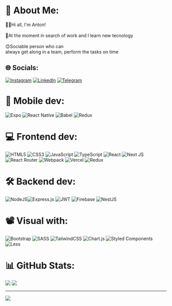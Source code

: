 # 💫 About Me:
🙋‍♂️Hi all, I'm Anton!<br><br>🍳At the moment in search of work and I learn new tecnology<br><br>😊Sociable person who can<br>always get along in a team, perform the tasks on time


## 🌐 Socials:
[![Instagram](https://img.shields.io/badge/Instagram-%23E4405F.svg?logo=Instagram&logoColor=white)](https://instagram.com/antonkravchenko78) [![LinkedIn](https://img.shields.io/badge/LinkedIn-%230077B5.svg?logo=linkedin&logoColor=white)](https://linkedin.com/in/https://www.linkedin.com/in/anton-kravkenko-63299a25a) [![Telegram](https://img.shields.io/badge/Telegram-%230077B5.svg?logo=telegram&logoColor=white)](https://t.me/AntonKravcenco)  

# 📱 Mobile dev:
 ![Expo](https://img.shields.io/badge/expo-1C1E24?style=for-the-badge&logo=expo&logoColor=#D04A37) ![React Native](https://img.shields.io/badge/react_native-%2320232a.svg?style=for-the-badge&logo=react&logoColor=%2361DAFB) ![Babel](https://img.shields.io/badge/Babel-F9DC3e?style=for-the-badge&logo=babel&logoColor=black)  ![Redux](https://img.shields.io/badge/redux-%23593d88.svg?style=for-the-badge&logo=redux&logoColor=white) 

# 💻 Frontend dev:
 ![HTML5](https://img.shields.io/badge/html5-%23E34F26.svg?style=for-the-badge&logo=html5&logoColor=white) ![CSS3](https://img.shields.io/badge/css3-%231572B6.svg?style=for-the-badge&logo=css3&logoColor=white) ![JavaScript](https://img.shields.io/badge/javascript-%23323330.svg?style=for-the-badge&logo=javascript&logoColor=%23F7DF1E) ![TypeScript](https://img.shields.io/badge/typescript-%23007ACC.svg?style=for-the-badge&logo=typescript&logoColor=white) ![React](https://img.shields.io/badge/react-%2320232a.svg?style=for-the-badge&logo=react&logoColor=%2361DAFB)  ![Next JS](https://img.shields.io/badge/Next-black?style=for-the-badge&logo=next.js&logoColor=white)  ![React Router](https://img.shields.io/badge/React_Router-CA4245?style=for-the-badge&logo=react-router&logoColor=white) ![Webpack](https://img.shields.io/badge/webpack-%238DD6F9.svg?style=for-the-badge&logo=webpack&logoColor=black) ![Vercel](https://img.shields.io/badge/vercel-%23000000.svg?style=for-the-badge&logo=vercel&logoColor=white)  ![Redux](https://img.shields.io/badge/redux-%23593d88.svg?style=for-the-badge&logo=redux&logoColor=white) 

# 🛠 Backend dev:
 ![NodeJS](https://img.shields.io/badge/node.js-6DA55F?style=for-the-badge&logo=node.js&logoColor=white)![Express.js](https://img.shields.io/badge/express.js-%23404d59.svg?style=for-the-badge&logo=express&logoColor=%2361DAFB)  ![JWT](https://img.shields.io/badge/JWT-black?style=for-the-badge&logo=JSON%20web%20tokens)
 ![Firebase](https://img.shields.io/badge/firebase-%23039BE5.svg?style=for-the-badge&logo=firebase)  ![NestJS](https://img.shields.io/badge/nestjs-%23E0234E.svg?style=for-the-badge&logo=nestjs&logoColor=white) 
 
 # 📽 Visual with:
  ![Bootstrap](https://img.shields.io/badge/bootstrap-%23563D7C.svg?style=for-the-badge&logo=bootstrap&logoColor=white) ![SASS](https://img.shields.io/badge/SASS-hotpink.svg?style=for-the-badge&logo=SASS&logoColor=white) ![TailwindCSS](https://img.shields.io/badge/tailwindcss-%2338B2AC.svg?style=for-the-badge&logo=tailwind-css&logoColor=white)   ![Chart.js](https://img.shields.io/badge/chart.js-F5788D.svg?style=for-the-badge&logo=chart.js&logoColor=white) ![Styled Components](https://img.shields.io/badge/styled--components-DB7093?style=for-the-badge&logo=styled-components&logoColor=white)  ![Less](https://img.shields.io/badge/less-2B4C80?style=for-the-badge&logo=less&logoColor=white)

 
# 📊 GitHub Stats:
![](https://github-readme-stats.vercel.app/api?username=Anton-Kravkenko&theme=dark&hide_border=true&include_all_commits=false&count_private=true)
![](https://github-readme-streak-stats.herokuapp.com/?user=Anton-Kravkenko&theme=dark&hide_border=true)<br/>



---
[![](https://visitcount.itsvg.in/api?id=Anton-Kravkenko&icon=0&color=0)](https://visitcount.itsvg.in)

<!-- Proudly created with GPRM ( https://gprm.itsvg.in ) -->
